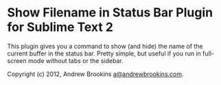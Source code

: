 # Show Filename in Status Bar Plugin for Sublime Text 2

This plugin gives you a command to show (and hide) the name of the current
buffer in the status bar. Pretty simple, but useful if you run in full-screen
mode without tabs or the sidebar.

Copyright (c) 2012, Andrew Brookins <a@andrewbrookins.com>.
